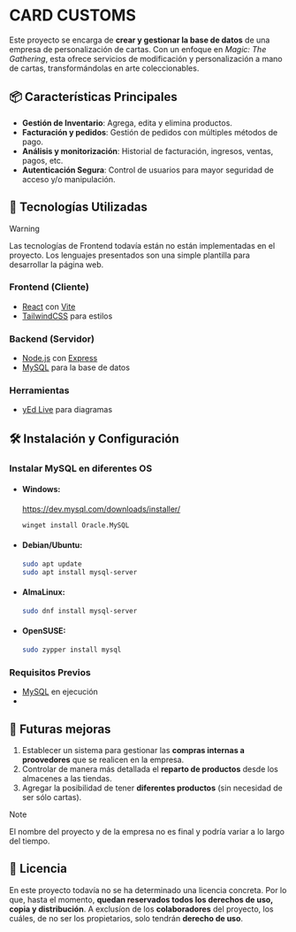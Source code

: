 <!-- Posible nuevo nombre: CARD DESIGNS -->
# CARD CUSTOMS

Este proyecto se encarga de **crear y gestionar la base de datos** de una empresa de personalización de cartas. Con un enfoque en *Magic: The Gathering*, esta ofrece servicios de modificación y personalización a mano de cartas, transformándolas en arte coleccionables.

## 📦 Características Principales
- **Gestión de Inventario**: Agrega, edita y elimina productos.
- **Facturación y pedidos**: Gestión de pedidos con múltiples métodos de pago.
- **Análisis y monitorización**: Historial de facturación, ingresos, ventas, pagos, etc.
- **Autenticación Segura**: Control de usuarios para mayor seguridad de acceso y/o manipulación.

## 🚀 Tecnologías Utilizadas
> [!WARNING]
> Las tecnologías de Frontend todavía están no están implementadas en el proyecto. Los lenguajes presentados son una simple plantilla para desarrollar la página web.

### **Frontend (Cliente)**
- [React](https://reactjs.org/) con [Vite](https://vitejs.dev/)
- [TailwindCSS](https://tailwindcss.com/) para estilos

### **Backend (Servidor)**
- [Node.js](https://nodejs.org/) con [Express](https://expressjs.com/)
- [MySQL](https://www.mysql.com/) para la base de datos

### **Herramientas**
- [yEd Live](https://www.yworks.com/yed-live/) para diagramas

## 🛠️ Instalación y Configuración

### Instalar MySQL en diferentes OS

- #### Windows:
    https://dev.mysql.com/downloads/installer/
    
    ```sh
    winget install Oracle.MySQL
    ```
- #### Debian/Ubuntu:
   ```sh
   sudo apt update
   sudo apt install mysql-server
   ```
- #### AlmaLinux:
   ```sh
   sudo dnf install mysql-server
   ```
- #### OpenSUSE:
   ```sh
   sudo zypper install mysql
   ```

### Requisitos Previos
- [MySQL](https://www.mysql.com/) en ejecución
- 

## 📅 Futuras mejoras

1. Establecer un sistema para gestionar las **compras internas a proovedores** que se realicen en la empresa.
2. Controlar de manera más detallada el **reparto de productos** desde los almacenes a las tiendas.
3. Agregar la posibilidad de tener **diferentes productos** (sin necesidad de ser sólo cartas).

> [!NOTE]
> El nombre del proyecto y de la empresa no es final y podría variar a lo largo del tiempo.

## 📜 Licencia
En este proyecto todavía no se ha determinado una licencia concreta. Por lo que, hasta el momento, **quedan reservados todos los derechos de uso, copia y distribución**.
A exclusíon de los **colaboradores** del proyecto, los cuáles, de no ser los propietarios, solo tendrán **derecho de uso**.